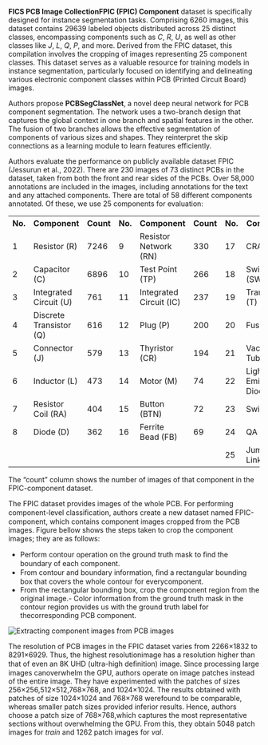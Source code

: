 **FICS PCB Image CollectionFPIC (FPIC) Component** dataset is specifically designed for instance segmentation tasks. Comprising 6260 images, this dataset contains 29639 labeled objects distributed across 25 distinct classes, encompassing components such as *C*, *R*, *U*, as well as other classes like *J*, *L*, *Q*, *P*, and more. Derived from the FPIC dataset, this compilation involves the cropping of images representing 25 component classes. This dataset serves as a valuable resource for training models in instance segmentation, particularly focused on identifying and delineating various electronic component classes within PCB (Printed Circuit Board) images.

Authors propose **PCBSegClassNet**, a novel deep neural network for PCB component segmentation. The network uses a two-branch design that captures the global context in one branch and spatial features in the other. The fusion of two branches allows the effective segmentation of components of various sizes and shapes. They reinterpret the skip connections as a learning module to learn features efficiently. 

Authors evaluate the performance on publicly available dataset FPIC (Jessurun et al., 2022). There are 230 images of 73 distinct PCBs in the dataset, taken from both the front and rear sides of the PCBs. Over 58,000 annotations are included in the images, including annotations for the text and any attached components. There are total of 58 different components annotated. Of these, we use 25 components for evaluation:

<table>
  <tr>
    <th>No.</th>
    <th>Component</th>
    <th>Count</th>
    <th>No.</th>
    <th>Component</th>
    <th>Count</th>
    <th>No.</th>
    <th>Component</th>
    <th>Count</th>
  </tr>
  <tr>
    <td>1</td>
    <td>Resistor (R)</td>
    <td>7246</td>
    <td>9</td>
    <td>Resistor Network (RN)</td>
    <td>330</td>
    <td>17</td>
    <td>CRA</td>
    <td>54</td>
  </tr>
  <tr>
    <td>2</td>
    <td>Capacitor (C)</td>
    <td>6896</td>
    <td>10</td>
    <td>Test Point (TP)</td>
    <td>266</td>
    <td>18</td>
    <td>Switch (SW)</td>
    <td>50</td>
  </tr>
  <tr>
    <td>3</td>
    <td>Integrated Circuit (U)</td>
    <td>761</td>
    <td>11</td>
    <td>Integrated Circuit (IC)</td>
    <td>237</td>
    <td>19</td>
    <td>Transformer (T)</td>
    <td>47</td>
  </tr>
  <tr>
    <td>4</td>
    <td>Discrete Transistor (Q)</td>
    <td>616</td>
    <td>12</td>
    <td>Plug (P)</td>
    <td>200</td>
    <td>20</td>
    <td>Fuse (F)</td>
    <td>44</td>
  </tr>
  <tr>
    <td>5</td>
    <td>Connector (J)</td>
    <td>579</td>
    <td>13</td>
    <td>Thyristor (CR)</td>
    <td>194</td>
    <td>21</td>
    <td>Vaccum Tube (V)</td>
    <td>41</td>
  </tr>
  <tr>
    <td>6</td>
    <td>Inductor (L)</td>
    <td>473</td>
    <td>14</td>
    <td>Motor (M)</td>
    <td>74</td>
    <td>22</td>
    <td>Light Emitting Diode (LED)</td>
    <td>39</td>
  </tr>
  <tr>
    <td>7</td>
    <td>Resistor Coil (RA)</td>
    <td>404</td>
    <td>15</td>
    <td>Button (BTN)</td>
    <td>72</td>
    <td>23</td>
    <td>Switch (S)</td>
    <td>37</td>
  </tr>
  <tr>
    <td>8</td>
    <td>Diode (D)</td>
    <td>362</td>
    <td>16</td>
    <td>Ferrite Bead (FB)</td>
    <td>69</td>
    <td>24</td>
    <td>QA</td>
    <td>36</td>
  </tr>
  <tr>
    <td></td>
    <td></td>
    <td></td>
    <td></td>
    <td></td>
    <td></td>
    <td>25</td>
    <td>Jumper Link (JP)</td>
    <td>31</td>
  </tr>
</table>

The “count” column shows the number of images of that component in the FPIC-component dataset.

The FPIC dataset provides images of the whole PCB. For performing component-level classiﬁcation, authors create a new dataset named FPIC-component, which contains component images cropped from the PCB images. Figure bellow shows the steps taken to crop the component images; they are as follows:

- Perform contour operation on the ground truth mask to ﬁnd the boundary of each component.
- From contour and boundary information, ﬁnd a rectangular bounding box that covers the whole contour for everycomponent.
- From the rectangular bounding box, crop the component region from the original image.- Color information from the ground truth mask in the contour region provides us with the ground truth label for thecorresponding PCB component.

![Extracting component images from PCB images](https://i.ibb.co/H2fBx3L/Extracting-component-images-from-PCB-images.png)

The resolution of PCB images in the FPIC dataset varies from 2266×1832 to 8291×6929. Thus, the highest resolutionimage has a resolution higher than that of even an 8K UHD (ultra-high deﬁnition) image. Since processing large images canoverwhelm the GPU, authors operate on image patches instead of the entire image. They have experimented with the patches of sizes 256×256,512×512,768×768, and 1024×1024. The results obtained with patches of size 1024×1024 and 768×768 werefound to be comparable, whereas smaller patch sizes provided inferior results. Hence, authors choose a patch size of 768×768,which captures the most representative sections without overwhelming the GPU. From this, they obtain 5048 patch images for *train* and 1262 patch images for *val*.
